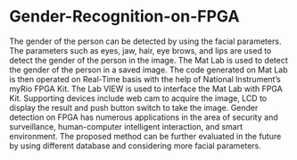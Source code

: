 # Gender-Recognition-on-FPGA
The gender of the person can be detected by using the facial parameters. 
The parameters such as eyes, jaw, hair, eye brows, and lips are used to detect the gender of the person in the image. 
The Mat Lab is used to detect the gender of the person in a saved image. 
The code generated on Mat Lab is then operated on Real-Time basis with the help of National Instrument’s myRio FPGA Kit. 
The Lab VIEW is used to interface the Mat Lab with FPGA Kit. 
Supporting devices include web cam to acquire the image, LCD to display the result and push button switch to take the image. 
Gender detection on FPGA has numerous applications in the area of security and surveillance, human-computer intelligent interaction, and smart environment. 
The proposed method can be further evaluated in the future by using different database and considering more facial parameters.
